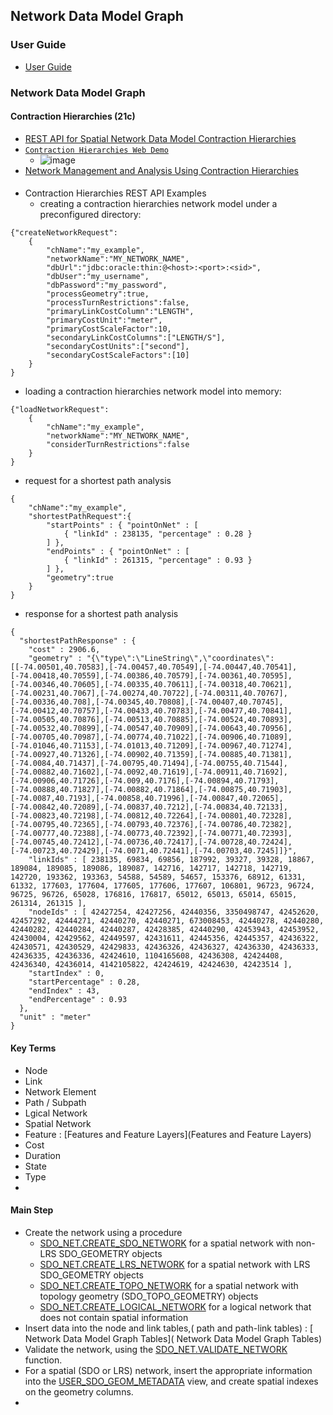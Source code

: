## Network Data Model Graph
### User Guide
* [User Guide](https://docs.oracle.com/en/database/oracle/oracle-database/19/topol/network-data-model-graph-overview.html#GUID-E088F1BF-6F15-495F-9732-C8A62649607B)

### Network Data Model Graph
#### Contraction Hierarchies (21c)
* [REST API for Spatial Network Data Model Contraction Hierarchies](https://docs.oracle.com/en/database/oracle/oracle-database/21/ndmcr/QuickStart.html)
* [``Contraction Hierarchies Web Demo``](https://132.226.169.232:4040/chrest/)
  * ![image](https://user-images.githubusercontent.com/7068088/157004103-8ec74b92-cc12-4385-98a8-56ac782ec044.png)
* [Network Management and Analysis Using Contraction Hierarchies](https://docs.oracle.com/en/database/oracle/oracle-database/21/topol/network-data-model-graph-overview.html#GUID-A95D054C-68FE-4132-8D1A-114A35314D04)

#### 

* Contraction Hierarchies REST API Examples
  *  creating a contraction hierarchies network model under a preconfigured directory:

```
{"createNetworkRequest":
    {
        "chName":"my_example",
        "networkName":"MY_NETWORK_NAME",
        "dbUrl":"jdbc:oracle:thin:@<host>:<port>:<sid>",
        "dbUser":"my_username",
        "dbPassword":"my_password",
        "processGeometry":true,
        "processTurnRestrictions":false,
        "primaryLinkCostColumn":"LENGTH",
        "primaryCostUnit":"meter",
        "primaryCostScaleFactor":10,
        "secondaryLinkCostColumns":["LENGTH/S"],
        "secondaryCostUnits":["second"],
        "secondaryCostScaleFactors":[10]
    }
}
```

* loading a contraction hierarchies network model into memory:

```
{"loadNetworkRequest":
    {
        "chName":"my_example",
        "networkName":"MY_NETWORK_NAME",
        "considerTurnRestrictions":false
    }
}
```
* request for a shortest path analysis

```
{
    "chName":"my_example",
    "shortestPathRequest":{
        "startPoints" : { "pointOnNet" : [ 
            { "linkId" : 238135, "percentage" : 0.28 } 
        ] }, 
        "endPoints" : { "pointOnNet" : [ 
            { "linkId" : 261315, "percentage" : 0.93 }
        ] },         
        "geometry":true
    }
}
```

* response for a shortest path analysis
```
{
  "shortestPathResponse" : {
    "cost" : 2906.6,
    "geometry" : "{\"type\":\"LineString\",\"coordinates\":[[-74.00501,40.70583],[-74.00457,40.70549],[-74.00447,40.70541],[-74.00418,40.70559],[-74.00386,40.70579],[-74.00361,40.70595],[-74.00346,40.70605],[-74.00335,40.70611],[-74.00318,40.70621],[-74.00231,40.7067],[-74.00274,40.70722],[-74.00311,40.70767],[-74.00336,40.708],[-74.00345,40.70808],[-74.00407,40.70745],[-74.00412,40.70757],[-74.00433,40.70783],[-74.00477,40.70841],[-74.00505,40.70876],[-74.00513,40.70885],[-74.00524,40.70893],[-74.00532,40.70899],[-74.00547,40.70909],[-74.00643,40.70956],[-74.00705,40.70987],[-74.00774,40.71022],[-74.00906,40.71089],[-74.01046,40.71153],[-74.01013,40.71209],[-74.00967,40.71274],[-74.00927,40.71326],[-74.00902,40.71359],[-74.00885,40.71381],[-74.0084,40.71437],[-74.00795,40.71494],[-74.00755,40.71544],[-74.00882,40.71602],[-74.0092,40.71619],[-74.00911,40.71692],[-74.00906,40.71726],[-74.009,40.7176],[-74.00894,40.71793],[-74.00888,40.71827],[-74.00882,40.71864],[-74.00875,40.71903],[-74.0087,40.7193],[-74.00858,40.71996],[-74.00847,40.72065],[-74.00842,40.72089],[-74.00837,40.7212],[-74.00834,40.72133],[-74.00823,40.72198],[-74.00812,40.72264],[-74.00801,40.72328],[-74.00795,40.72365],[-74.00793,40.72376],[-74.00786,40.72382],[-74.00777,40.72388],[-74.00773,40.72392],[-74.00771,40.72393],[-74.00745,40.72412],[-74.00736,40.72417],[-74.00728,40.72424],[-74.00723,40.72429],[-74.0071,40.72441],[-74.00703,40.7245]]}",
    "linkIds" : [ 238135, 69834, 69856, 187992, 39327, 39328, 18867, 189084, 189085, 189086, 189087, 142716, 142717, 142718, 142719, 142720, 193362, 193363, 54588, 54589, 54657, 153376, 68912, 61331, 61332, 177603, 177604, 177605, 177606, 177607, 106801, 96723, 96724, 96725, 96726, 65028, 176816, 176817, 65012, 65013, 65014, 65015, 261314, 261315 ],
    "nodeIds" : [ 42427254, 42427256, 42440356, 3350498747, 42452620, 42457292, 42444271, 42440270, 42440271, 673008453, 42440278, 42440280, 42440282, 42440284, 42440287, 42428385, 42440290, 42453943, 42453952, 42430004, 42429562, 42449597, 42431611, 42445356, 42445357, 42436322, 42430571, 42430529, 42429833, 42436326, 42436327, 42436330, 42436333, 42436335, 42436336, 42424610, 1104165608, 42436308, 42424408, 42436340, 42436014, 4142105822, 42424619, 42424630, 42423514 ],
    "startIndex" : 0,
    "startPercentage" : 0.28,
    "endIndex" : 43,
    "endPercentage" : 0.93
  },
  "unit" : "meter"
}
```

#### Key Terms
* Node
* Link
* Network Element
* Path / Subpath
* Lgical Network
* Spatial  Network
* Feature : [Features and Feature Layers](Features and Feature Layers)
* Cost 
* Duration 
* State 
* Type 
* 
#### Main Step
  * Create the network using a procedure
    * [SDO_NET.CREATE_SDO_NETWORK](https://docs.oracle.com/en/database/oracle/oracle-database/19/topol/SDO_NET-reference.html#GUID-AA9BB0EB-AF18-4765-A6BF-E6FD2E247AE0) for a spatial network with non-LRS SDO_GEOMETRY objects
    * [SDO_NET.CREATE_LRS_NETWORK](https://docs.oracle.com/en/database/oracle/oracle-database/19/topol/SDO_NET-reference.html#GUID-E27DEE9F-7704-4860-8FD2-6E0BE1D1A883) for a spatial network with LRS SDO_GEOMETRY objects
    * [SDO_NET.CREATE_TOPO_NETWORK](https://docs.oracle.com/en/database/oracle/oracle-database/19/topol/SDO_NET-reference.html#GUID-DC364605-B313-46D7-BDA4-56EF00F3D2D9) for a spatial network with topology geometry (SDO_TOPO_GEOMETRY) objects
    * [SDO_NET.CREATE_LOGICAL_NETWORK](https://docs.oracle.com/en/database/oracle/oracle-database/19/topol/SDO_NET-reference.html#GUID-D828A58B-4DFD-4B28-B502-8080B342AC0E) for a logical network that does not contain spatial information
* Insert data into the node and link tables,( path and path-link tables) : [ Network Data Model Graph Tables]( Network Data Model Graph Tables)
* Validate the network, using the [SDO_NET.VALIDATE_NETWORK](https://docs.oracle.com/en/database/oracle/oracle-database/19/topol/SDO_NET-reference.html#GUID-51950D89-3315-4F81-B0AC-6E20C9F35760) function.
* For a spatial (SDO or LRS) network, insert the appropriate information into the [USER_SDO_GEOM_METADATA]() view, and create spatial indexes on the geometry columns.
*
